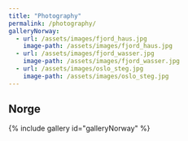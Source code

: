 ```yaml
---
title: "Photography"
permalink: /photography/
galleryNorway:
  - url: /assets/images/fjord_haus.jpg
    image-path: /assets/images/fjord_haus.jpg
  - url: /assets/images/fjord_wasser.jpg
    image-path: /assets/images/fjord_wasser.jpg
  - url: /assets/images/oslo_steg.jpg
    image-path: /assets/images/oslo_steg.jpg
---
```


## Norge

{% include gallery id="galleryNorway" %}

<!--
gallery:
  - url: /assets/images/fjord_haus.jpg
    image-path: /assets/images/fjord_haus.jpg
  - url: /assets/images/fjord_wasser.jpg
    image-path: /assets/images/fjord_wasser.jpg
  - url: /assets/images/oslo_steg.jpg
    image-path: /assets/images/oslo_steg.jpg
-->

<!-- https://mmistakes.github.io/minimal-mistakes/post%20formats/post-gallery/ -->
